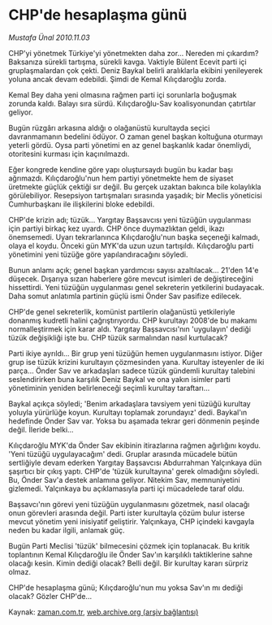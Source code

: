 # CHP'de hesaplaşma günü

*Mustafa Ünal 2010.11.03*

<td class="news-spot">
<p>CHP'yi yönetmek Türkiye'yi yönetmekten daha zor... Nereden mi çıkardım? Baksanıza sürekli tartışma, sürekli kavga. Vaktiyle Bülent Ecevit parti içi gruplaşmalardan çok çekti. Deniz Baykal belirli aralıklarla ekibini yenileyerek yoluna ancak devam edebildi. Şimdi de Kemal Kılıçdaroğlu zorda.</p>
<p><p>Kemal Bey daha yeni olmasına rağmen parti içi sorunlarla boğuşmak zorunda kaldı. Balayı sıra sürdü. Kılıçdaroğlu-Sav koalisyonundan çatırtılar geliyor.
<p>Bugün rüzgârı arkasına aldığı o olağanüstü kurultayda seçici davranmamanın bedelini ödüyor. O zaman genel başkan koltuğuna oturmayı yeterli gördü. Oysa parti yönetimi en az genel başkanlık kadar önemliydi, otoritesini kurması için kaçınılmazdı.
<p>Eğer kongrede kendine göre yapı oluştursaydı bugün bu kadar başı ağrımazdı. Kılıçdaroğlu'nun hem partiyi yönetmekte hem de siyaset üretmekte güçlük çektiği sır değil. Bu gerçek uzaktan bakınca bile kolaylıkla görülebiliyor. Resepsiyon tartışmaları sırasında yaşadık; bir Meclis yöneticisi Cumhurbaşkanı ile ilişkilerini bloke edebildi.
<p>CHP'de krizin adı; tüzük... Yargıtay Başsavcısı yeni tüzüğün uygulanması için partiyi birkaç kez uyardı. CHP önce duymazlıktan geldi, ikazı önemsemedi. Uyarı tekrarlanınca Kılıçdaroğlu'nun başka seçeneği kalmadı, olaya el koydu. Önceki gün MYK'da uzun uzun tartışıldı. Kılıçdaroğlu parti yönetimini yeni tüzüğe göre yapılandıracağını söyledi.
<p>Bunun anlamı açık; genel başkan yardımcısı sayısı azaltılacak... 21'den 14'e düşecek. Dışarıya sızan haberlere göre mevcut isimleri de değiştireceğini hissettirdi. Yeni tüzüğün uygulanması genel sekreterin yetkilerini budayacak. Daha somut anlatımla partinin güçlü ismi Önder Sav pasifize edilecek.
<p>CHP'de genel sekreterlik, komünist partilerin olağanüstü yetkileriyle donanmış kudretli halini çağrıştırıyordu. CHP kurultayı 2008'de bu makamı normalleştirmek için karar aldı. Yargıtay Başsavcısı'nın 'uygulayın' dediği tüzük değişikliği işte bu. CHP tüzük sarmalından nasıl kurtulacak?
<p>Parti ikiye ayrıldı... Bir grup yeni tüzüğün hemen uygulanmasını istiyor. Diğer grup ise tüzük krizini kurultayın çözmesinden yana. Kurultay isteyenler de iki parça... Önder Sav ve arkadaşları sadece tüzük gündemli kurultay talebini seslendirirken buna karşılık Deniz Baykal ve ona yakın isimler parti yönetiminin yeniden belirleneceği seçimli kurultay taraftarı...
<p>Baykal açıkça söyledi; 'Benim arkadaşlara tavsiyem yeni tüzüğü kurultay yoluyla yürürlüğe koyun. Kurultayı toplamak zorundayız' dedi. Baykal'ın hedefinde Önder Sav var. Yoksa bu aşamada tekrar geri dönmenin peşinde değil. İleride belki...
<p>Kılıçdaroğlu MYK'da Önder Sav ekibinin itirazlarına rağmen ağırlığını koydu. 'Yeni tüzüğü uygulayacağım' dedi. Gruplar arasında mücadele bütün sertliğiyle devam ederken Yargıtay Başsavcısı Abdurrahman Yalçınkaya dün şaşırtıcı bir çıkış yaptı. CHP'de 'tüzük kurultayına' gerek olmadığını söyledi. Bu, Önder Sav'a destek anlamına geliyor. Nitekim Sav, memnuniyetini gizlemedi. Yalçınkaya bu açıklamasıyla parti içi mücadelede taraf oldu.
<p>Başsavcı'nın görevi yeni tüzüğün uygulanmasını gözetmek, nasıl olacağı onun görevleri arasında değil. Parti ister kurultayla çözüm bulur isterse mevcut yönetim yeni inisiyatif geliştirir. Yalçınkaya, CHP içindeki kavgayla neden bu kadar ilgili, anlamak güç.
<p>Bugün Parti Meclisi 'tüzük' bilmecesini çözmek için toplanacak. Bu kritik toplantının Kemal Kılıçdaroğlu ile Önder Sav'ın karşılıklı taktiklerine sahne olacağı kesin. Kimin dediği olacak? Belli değil. Bir kurultay kararı sürpriz olmaz.
<p>CHP'de hesaplaşma günü; Kılıçdaroğlu'nun mu yoksa Sav'ın mı dediği olacak? Gözler CHP'de... </p>
<a href="http://web.archive.org/web/20101130161936/mailto:m.unal@zaman.com.tr">
</a></p></p></p></p></p></p></p></p></p></p></p></p></td>

Kaynak: [zaman.com.tr](http://zaman.com.tr/yazar.do?yazino=1048154), [web.archive.org (arşiv bağlantısı)](http://web.archive.org/web/20101130161936/http://zaman.com.tr/yazar.do?yazino=1048154)
